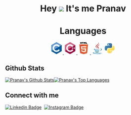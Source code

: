 <h1 align="center">Hey <img src="https://raw.githubusercontent.com/MartinHeinz/MartinHeinz/master/wave.gif" width="30px"> It's me Pranav</h1> 

## <h1 align="center">Languages</h1>
<p align="center"> <a href="https://www.cprogramming.com/" target="_blank" rel="noreferrer"> <img src="https://raw.githubusercontent.com/devicons/devicon/master/icons/c/c-original.svg" alt="c" width="40" height="40"/> </a> <a href="https://www.w3schools.com/cpp/" target="_blank" rel="noreferrer"> <img src="https://raw.githubusercontent.com/devicons/devicon/master/icons/cplusplus/cplusplus-original.svg" alt="cplusplus" width="40" height="40"/> </a> <a href="https://www.w3.org/html/" target="_blank" rel="noreferrer"> <img src="https://raw.githubusercontent.com/devicons/devicon/master/icons/html5/html5-original-wordmark.svg" alt="html5" width="40" height="40"/> </a> <a href="https://www.java.com" target="_blank" rel="noreferrer"> <img src="https://raw.githubusercontent.com/devicons/devicon/master/icons/java/java-original.svg" alt="java" width="40" height="40"/><img src="https://raw.githubusercontent.com/devicons/devicon/master/icons/python/python-original.svg" alt="python" width="40" height="40"/> </a> </p>

## Github Stats

  <a href="https://github.com/pranavpratheep/github-readme-stats"><img alt="Pranav's Github Stats" src="https://github-readme-stats.vercel.app/api?username=pranavpratheep&show_icons=true&count_private=true&theme=react&hide_border=true&bg_color=0D1117"/></a><a href="https://github.com/pranavpratheep/github-readme-stats"><img alt="Pranav's Top Languages" src="https://github-readme-stats.vercel.app/api/top-langs/?username=pranavpratheep&langs_count=8&count_private=true&layout=compact&theme=react&hide_border=true&bg_color=0D1117" /></a>
  <br/>
<!--
## 🛠️ My Stack
<p align="left">  
  <img alt="HTML" src="https://img.shields.io/badge/HTML-E34C26?style=for-the-badge&logo=html5&logoColor=white"/>
  &nbsp; 
  <img alt="CSS" src="https://img.shields.io/badge/CSS-3C99DC?style=for-the-badge&logo=css3&logoColor=white">
  &nbsp;
  <img alt="Bootstrap" src="https://img.shields.io/badge/BOOTSTRAP-553C7B?style=for-the-badge&logo=bootstrap&logoColor=white">
  &nbsp; 
  <img alt="JS" src="https://img.shields.io/badge/JavaScript-F0DB4F?style=for-the-badge&logo=javascript&logoColor=white">
  &nbsp;
  <img alt="Node" src="https://img.shields.io/badge/NodeJS-68A063?style=for-the-badge&logo=javascript&logoColor=white"> 
  &nbsp; 
  <img alt="Express" src="https://img.shields.io/badge/Express-A7AEE1?style=for-the-badge&logo=express&logoColor=white"/>
  &nbsp;
  <img alt="MongoDB" src="https://img.shields.io/badge/Mongodb-4DB33D?style=for-the-badge&logo=mongodb&logoColor=white"/>
  </p>
<br/>
-->

## Connect with me

<p align="left">

[![Linkedin Badge](https://img.shields.io/badge/Linkedin-2867B2?style=for-the-badge&logo=linkedin&logoColor=white&link=https://www.linkedin.com/in/pranavpratheep/)](https://www.linkedin.com/in/pranavpratheep/)&nbsp;
[![Instagram Badge](https://img.shields.io/badge/Instagram-bc2a8d?style=for-the-badge&logo=instagram&logoColor=white&link=https://www.instagram.com/pra_.nav__/)](https://www.instagram.com/pra_.nav__/)  
</p>
